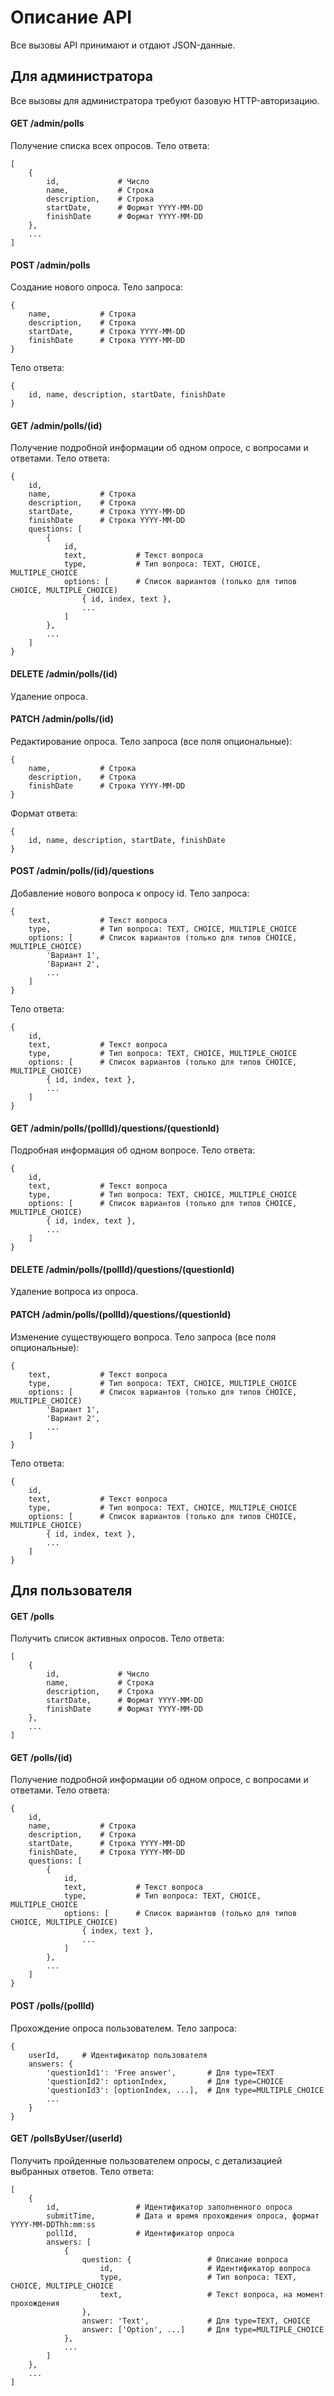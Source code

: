 # Описание API

Все вызовы API принимают и отдают JSON-данные.

## Для администратора

Все вызовы для администратора требуют базовую HTTP-авторизацию.

#### GET /admin/polls

Получение списка всех опросов. Тело ответа:
```
[
    {
        id,             # Число
        name,           # Строка
        description,    # Строка
        startDate,      # Формат YYYY-MM-DD
        finishDate      # Формат YYYY-MM-DD
    },
    ...
]
```

#### POST /admin/polls

Создание нового опроса. Тело запроса:
```
{
    name,           # Строка
    description,    # Строка
    startDate,      # Строка YYYY-MM-DD
    finishDate      # Строка YYYY-MM-DD
}
```
Тело ответа:
```
{
    id, name, description, startDate, finishDate
}
```

#### GET /admin/polls/(id)

Получение подробной информации об одном опросе, с вопросами и ответами.
Тело ответа:
```
{
    id, 
    name,           # Строка
    description,    # Строка
    startDate,      # Строка YYYY-MM-DD
    finishDate      # Строка YYYY-MM-DD
    questions: [
        {
            id,
            text,           # Текст вопроса
            type,           # Тип вопроса: TEXT, CHOICE, MULTIPLE_CHOICE
            options: [      # Список вариантов (только для типов CHOICE, MULTIPLE_CHOICE)
                { id, index, text },
                ...
            ]
        },
        ...
    ]
}

```

#### DELETE /admin/polls/(id)

Удаление опроса.

#### PATCH /admin/polls/(id)

Редактирование опроса. Тело запроса (все поля опциональные):
```
{
    name,           # Строка
    description,    # Строка
    finishDate      # Строка YYYY-MM-DD
}
```
Формат ответа:
```
{
    id, name, description, startDate, finishDate
}
```

#### POST /admin/polls/(id)/questions

Добавление нового вопроса к опросу id. Тело запроса:
```
{
    text,           # Текст вопроса
    type,           # Тип вопроса: TEXT, CHOICE, MULTIPLE_CHOICE
    options: [      # Список вариантов (только для типов CHOICE, MULTIPLE_CHOICE)
        'Вариант 1',
        'Вариант 2',
        ...
    ]
}
```
Тело ответа:
```
{
    id,
    text,           # Текст вопроса
    type,           # Тип вопроса: TEXT, CHOICE, MULTIPLE_CHOICE
    options: [      # Список вариантов (только для типов CHOICE, MULTIPLE_CHOICE)
        { id, index, text },
        ...
    ]
}
```

#### GET /admin/polls/(pollId)/questions/(questionId)

Подробная информация об одном вопросе. Тело ответа:
```
{
    id,
    text,           # Текст вопроса
    type,           # Тип вопроса: TEXT, CHOICE, MULTIPLE_CHOICE
    options: [      # Список вариантов (только для типов CHOICE, MULTIPLE_CHOICE)
        { id, index, text },
        ...
    ]
}
```

#### DELETE /admin/polls/(pollId)/questions/(questionId)

Удаление вопроса из опроса.

#### PATCH /admin/polls/(pollId)/questions/(questionId)

Изменение существующего вопроса. Тело запроса (все поля опциональные):
```
{
    text,           # Текст вопроса
    type,           # Тип вопроса: TEXT, CHOICE, MULTIPLE_CHOICE
    options: [      # Список вариантов (только для типов CHOICE, MULTIPLE_CHOICE)
        'Вариант 1',
        'Вариант 2',
        ...
    ]
}
```
Тело ответа:
```
{
    id,
    text,           # Текст вопроса
    type,           # Тип вопроса: TEXT, CHOICE, MULTIPLE_CHOICE
    options: [      # Список вариантов (только для типов CHOICE, MULTIPLE_CHOICE)
        { id, index, text },
        ...
    ]
}
```


## Для пользователя

#### GET /polls

Получить список активных опросов. Тело ответа:
```
[
    {
        id,             # Число
        name,           # Строка
        description,    # Строка
        startDate,      # Формат YYYY-MM-DD
        finishDate      # Формат YYYY-MM-DD
    },
    ...
]
```

#### GET /polls/(id)

Получение подробной информации об одном опросе, с вопросами и ответами.
Тело ответа:
```
{
    id, 
    name,           # Строка
    description,    # Строка
    startDate,      # Строка YYYY-MM-DD
    finishDate,     # Строка YYYY-MM-DD
    questions: [
        {
            id,
            text,           # Текст вопроса
            type,           # Тип вопроса: TEXT, CHOICE, MULTIPLE_CHOICE
            options: [      # Список вариантов (только для типов CHOICE, MULTIPLE_CHOICE)
                { index, text },
                ...
            ]
        },
        ...
    ]
}
```

#### POST /polls/(pollId)

Прохождение опроса пользователем. Тело запроса:
```
{
    userId,     # Идентификатор пользователя
    answers: {
        'questionId1': 'Free answer',       # Для type=TEXT
        'questionId2': optionIndex,         # Для type=CHOICE
        'questionId3': [optionIndex, ...],  # Для type=MULTIPLE_CHOICE
        ...
    }
}
```

#### GET /pollsByUser/(userId)

Получить пройденные пользователем опросы, с детализацией выбранных ответов.
Тело ответа:
```
[
    {
        id,                 # Идентификатор заполненного опроса
        submitTime,         # Дата и время прохождения опроса, формат YYYY-MM-DDThh:mm:ss
        pollId,             # Идентификатор опроса
        answers: [
            {
                question: {                 # Описание вопроса
                    id,                     # Идентификатор вопроса
                    type,                   # Тип вопроса: TEXT, CHOICE, MULTIPLE_CHOICE
                    text,                   # Текст вопроса, на момент прохождения
                },
                answer: 'Text',             # Для type=TEXT, CHOICE
                answer: ['Option', ...]     # Для type=MULTIPLE_CHOICE
            },
            ...
        ]
    },
    ...
]
```
